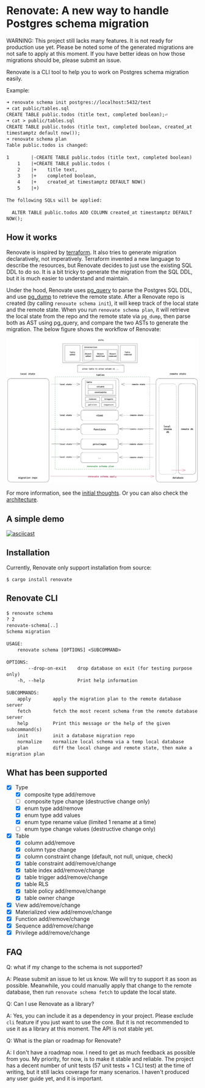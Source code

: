 # Renovate: A new way to handle Postgres schema migration

WARNING: This project still lacks many features. It is not ready for production use yet. Please be noted some of the generated migrations are not safe to apply at this moment. If you have better ideas on how those migrations should be, please submit an issue.

Renovate is a CLI tool to help you to work on Postgres schema migration easily.

Example:

```console,ignore
➜ renovate schema init postgres://localhost:5432/test
➜ cat public/tables.sql
CREATE TABLE public.todos (title text, completed boolean);⏎
➜ cat > public/tables.sql
CREATE TABLE public.todos (title text, completed boolean, created_at timestamptz default now());
➜ renovate schema plan
Table public.todos is changed:

1        |-CREATE TABLE public.todos (title text, completed boolean)
    1    |+CREATE TABLE public.todos (
    2    |+    title text,
    3    |+    completed boolean,
    4    |+    created_at timestamptz DEFAULT NOW()
    5    |+)

The following SQLs will be applied:

  ALTER TABLE public.todos ADD COLUMN created_at timestamptz DEFAULT NOW();
```

## How it works

Renovate is inspired by [terraform](https://www.terraform.io/). It also tries to generate migration declaratively, not imperatively. Terraform invented a new language to describe the resources, but Renovate decides to just use the existing SQL DDL to do so. It is a bit tricky to generate the migration from the SQL DDL, but it is much easier to understand and maintain.

Under the hood, Renovate uses [pg_query](https://github.com/pganalyze/pg_query.rs) to parse the Postgres SQL DDL, and use [pg_dump](https://www.postgresql.org/docs/current/app-pgdump.html) to retrieve the remote state. After a Renovate repo is created (by calling `renovate schema init`), it will keep track of the local state and the remote state. When you run `renovate schema plan`, it will retrieve the local state from the repo and the remote state via `pg_dump`, then parse both as AST using pg_query, and compare the two ASTs to generate the migration. The below figure shows the workflow of Renovate:

![](docs/images/renovate.png)

For more information, see the [initial thoughts](./rfcs/0001-sql-migration.md). Or you can also check the [architecture](./docs/architecture.md).

## A simple demo

[![asciicast](https://asciinema.org/a/N7Pd3gDPGFcpCddREJKAKTtbx.svg)](https://asciinema.org/a/N7Pd3gDPGFcpCddREJKAKTtbx)

## Installation

Currently, Renovate only support installation from source:

```console,ignore
$ cargo install renovate
```

## Renovate CLI

```console
$ renovate schema
? 2
renovate-schema[..]
Schema migration

USAGE:
    renovate schema [OPTIONS] <SUBCOMMAND>

OPTIONS:
        --drop-on-exit    drop database on exit (for testing purpose only)
    -h, --help            Print help information

SUBCOMMANDS:
    apply        apply the migration plan to the remote database server
    fetch        fetch the most recent schema from the remote database server
    help         Print this message or the help of the given subcommand(s)
    init         init a database migration repo
    normalize    normalize local schema via a temp local database
    plan         diff the local change and remote state, then make a migration plan

```

## What has been supported

- [x] Type
  - [x] composite type add/remove
  - [ ] composite type change (destructive change only)
  - [x] enum type add/remove
  - [x] enum type add values
  - [x] enum type rename value (limited 1 rename at a time)
  - [ ] enum type change values (destructive change only)
- [x] Table
  - [x] column add/remove
  - [x] column type change
  - [x] column constraint change (default, not null, unique, check)
  - [x] table constraint add/remove/change
  - [x] table index add/remove/change
  - [x] table trigger add/remove/change
  - [x] table RLS
  - [x] table policy add/remove/change
  - [x] table owner change
- [x] View add/remove/change
- [x] Materialized view add/remove/change
- [x] Function add/remove/change
- [x] Sequence add/remove/change
- [x] Privilege add/remove/change

## FAQ

Q: what if my change to the schema is not supported?

A: Please submit an issue to let us know. We will try to support it as soon as possible. Meanwhile, you could manually apply that change to the remote database, then run `renovate schema fetch` to update the local state.

Q: Can I use Renovate as a library?

A: Yes, you can include it as a dependency in your project. Please exclude `cli` feature if you just want to use the core. But it is not recommended to use it as a library at this moment. The API is not stable yet.

Q: What is the plan or roadmap for Renovate?

A: I don't have a roadmap now. I need to get as much feedback as possible from you. My priority, for now, is to make it stable and reliable. The project has a decent number of unit tests (57 unit tests + 1 CLI test) at the time of writing, but it still lacks coverage for many scenarios. I haven't produced any user guide yet, and it is important.
